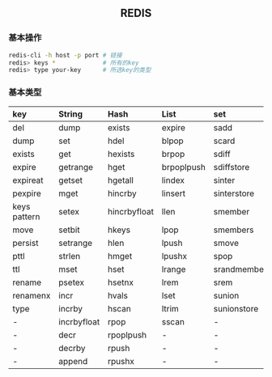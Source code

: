 ## <center>REDIS</center>

### 基本操作

```sh
redis-cli -h host -p port # 链接
redis> keys *             # 所有的key
redis> type your-key      # 所选key的类型
```

### 基本类型

|key|String|Hash|List|set| sorted set
|:--|:-----|:---|:---|:---------|:-----------
|del |dump|exists|expire|sadd|zadd
|dump|set|hdel|blpop|scard|zcard
|exists|get|hexists|brpop|sdiff|zcount
|expire|getrange|hget|brpoplpush|sdiffstore|zincrby
|expireat|getset|hgetall|lindex|sinter|zinterstore
|pexpire|mget|hincrby|linsert|sinterstore|zlexcount
|keys pattern|setex|hincrbyfloat|llen|smember|zrange
|move|setbit|hkeys|lpop|smembers|zrangebylex
|persist|setrange|hlen|lpush|smove|zrangebyscore
|pttl|strlen|hmget|lpushx|spop|zrank
|ttl|mset|hset|lrange|srandmember|zrem
|rename|psetex|hsetnx|lrem|srem|zremrangebylex
|renamenx|incr|hvals|lset|sunion|zremrangebyrank
|type|incrby|hscan|ltrim|sunionstore|zremrangebyscore
|-|incrbyfloat|rpop|sscan|-|zrevrange
|-|decr|rpoplpush|-|-|zscore
|-|decrby|rpush|-|-|zunionstore
|-|append|rpushx|-|-|zscan
